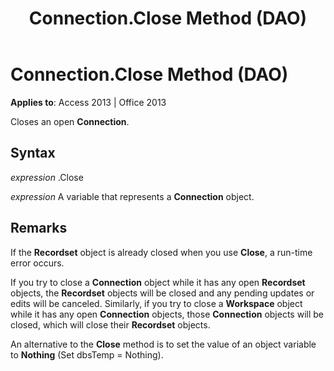 ﻿---
title: Connection.Close Method (DAO)
TOCTitle: Close Method
ms:assetid: 9b1a77cb-da12-24d6-892f-a56be103d51d
ms:mtpsurl: https://msdn.microsoft.com/en-us/library/Ff198015(v=office.15)
ms:contentKeyID: 48546559
ms.date: 09/18/2015
mtps_version: v=office.15
---

# Connection.Close Method (DAO)


**Applies to**: Access 2013 | Office 2013

Closes an open **Connection**.

## Syntax

*expression* .Close

*expression* A variable that represents a **Connection** object.

## Remarks

If the **Recordset** object is already closed when you use **Close**, a run-time error occurs.

If you try to close a **Connection** object while it has any open **Recordset** objects, the **Recordset** objects will be closed and any pending updates or edits will be canceled. Similarly, if you try to close a **Workspace** object while it has any open **Connection** objects, those **Connection** objects will be closed, which will close their **Recordset** objects.

An alternative to the **Close** method is to set the value of an object variable to **Nothing** (Set dbsTemp = Nothing).

